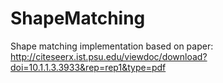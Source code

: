 # ShapeMatching
Shape matching implementation based on paper: http://citeseerx.ist.psu.edu/viewdoc/download?doi=10.1.1.3.3933&rep=rep1&type=pdf

